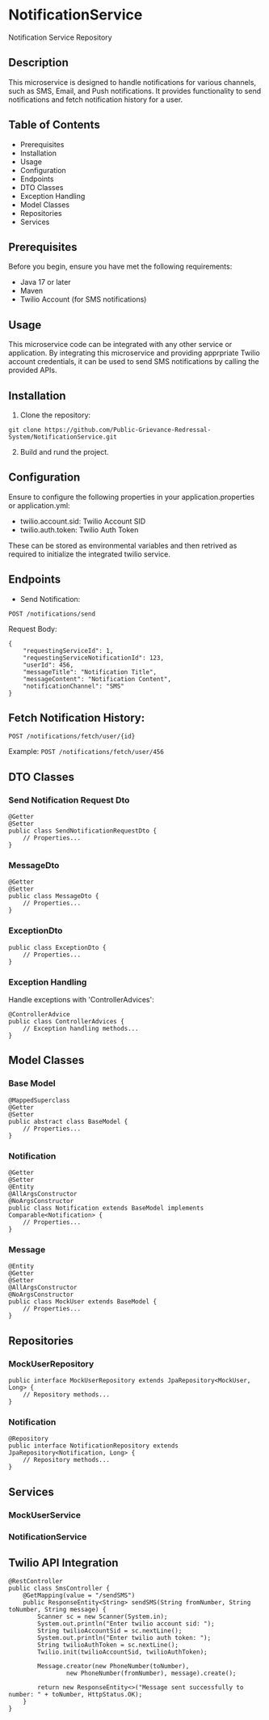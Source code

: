 # NotificationService
Notification Service Repository
## Description
This microservice is designed to handle notifications for various channels, such as SMS, Email, and Push notifications. It provides functionality to send notifications and fetch notification history for a user.

## Table of Contents
- Prerequisites
- Installation
- Usage
- Configuration
- Endpoints
- DTO Classes
- Exception Handling
- Model Classes
- Repositories
- Services
## Prerequisites
Before you begin, ensure you have met the following requirements:

- Java 17 or later
- Maven
- Twilio Account (for SMS notifications)
## Usage
This microservice code can be integrated with any other service or application. By integrating this microservice and providing apprpriate Twilio account credentials, it can be used to send SMS notifications by calling the provided APIs.

## Installation
1. Clone the repository:

```git clone https://github.com/Public-Grievance-Redressal-System/NotificationService.git```

2. Build and rund the project.

## Configuration
Ensure to configure the following properties in your application.properties or application.yml:

- twilio.account.sid: Twilio Account SID
- twilio.auth.token: Twilio Auth Token

These can be stored as environmental variables and then retrived as required to initialize the integrated twilio service.

## Endpoints
- Send Notification:

`POST /notifications/send`

Request Body:

```
{
    "requestingServiceId": 1,
    "requestingServiceNotificationId": 123,
    "userId": 456,
    "messageTitle": "Notification Title",
    "messageContent": "Notification Content",
    "notificationChannel": "SMS"
}
```
## Fetch Notification History:
`POST /notifications/fetch/user/{id}`

Example:
`POST /notifications/fetch/user/456`

## DTO Classes
### Send Notification Request Dto
```
@Getter
@Setter
public class SendNotificationRequestDto {
    // Properties...
}
```
### MessageDto
```
@Getter
@Setter
public class MessageDto {
    // Properties...
}
```
### ExceptionDto
```
public class ExceptionDto {
    // Properties...
}
```
### Exception Handling
Handle exceptions with 'ControllerAdvices':
```
@ControllerAdvice
public class ControllerAdvices {
    // Exception handling methods...
}
```
## Model Classes

### Base Model

```
@MappedSuperclass
@Getter
@Setter
public abstract class BaseModel {
    // Properties...
}
```
### Notification

```
@Getter
@Setter
@Entity
@AllArgsConstructor
@NoArgsConstructor
public class Notification extends BaseModel implements Comparable<Notification> {
    // Properties...
}
```
### Message
```
@Entity
@Getter
@Setter
@AllArgsConstructor
@NoArgsConstructor
public class MockUser extends BaseModel {
    // Properties...
}
```

## Repositories

### MockUserRepository

```
public interface MockUserRepository extends JpaRepository<MockUser, Long> {
    // Repository methods...
}
```
### Notification
```
@Repository
public interface NotificationRepository extends JpaRepository<Notification, Long> {
    // Repository methods...
}
```
## Services

### MockUserService

### NotificationService

## Twilio API Integration

```
@RestController
public class SmsController {
    @GetMapping(value = "/sendSMS")
    public ResponseEntity<String> sendSMS(String fromNumber, String toNumber, String message) {
        Scanner sc = new Scanner(System.in);
        System.out.println("Enter twilio account sid: ");
        String twilioAccountSid = sc.nextLine();
        System.out.println("Enter twilio auth token: ");
        String twilioAuthToken = sc.nextLine();
        Twilio.init(twilioAccountSid, twilioAuthToken);

        Message.creator(new PhoneNumber(toNumber),
                new PhoneNumber(fromNumber), message).create();

        return new ResponseEntity<>("Message sent successfully to number: " + toNumber, HttpStatus.OK);
    }
}
```




